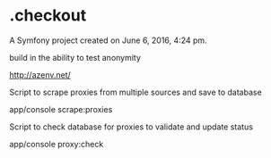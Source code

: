 .checkout
=========

A Symfony project created on June 6, 2016, 4:24 pm.


build in the ability to test anonymity

http://azenv.net/


Script to scrape proxies from multiple sources and save to database

app/console scrape:proxies


Script to check database for proxies to validate and update status

app/console proxy:check




